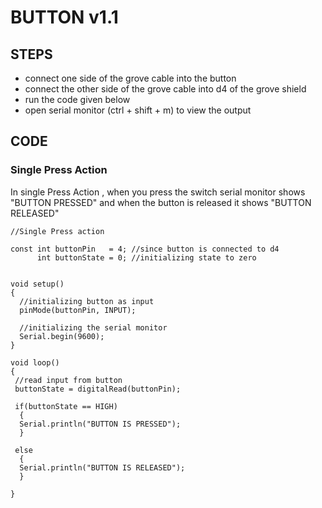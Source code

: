 # BUTTON v1.1

## STEPS
* connect one side of the grove cable into the button
* connect the other side of the grove cable into d4 of the grove shield
* run the code given below
* open serial monitor (ctrl + shift + m) to view the output
## CODE

### Single Press Action
In single Press Action , when you press the switch serial monitor shows "BUTTON PRESSED" 
and when the button is released it shows "BUTTON RELEASED"
```
//Single Press action

const int buttonPin   = 4; //since button is connected to d4
      int buttonState = 0; //initializing state to zero


void setup() 
{
  //initializing button as input
  pinMode(buttonPin, INPUT);

  //initializing the serial monitor
  Serial.begin(9600);
}

void loop() 
{
 //read input from button
 buttonState = digitalRead(buttonPin);

 if(buttonState == HIGH)
  {
  Serial.println("BUTTON IS PRESSED");  
  }

 else
  {
  Serial.println("BUTTON IS RELEASED");
  }
  
}
 

```